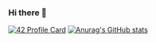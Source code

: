 ### Hi there 👋

[![42 Profile Card](https://1337-readme.vercel.app/api/profile?cursus=42cursus&dark=true&login=rgatnaou)](https://github.com/mohouyizme/1337-readme)
[![Anurag's GitHub stats](https://github-readme-stats.vercel.app/api?username=anuraghazra)](https://github.com/anuraghazra/github-readme-stats)
